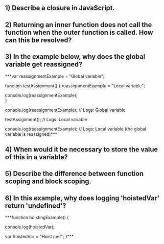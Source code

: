 ## 1) Describe a closure in JavaScript.

## 2) Returning an inner function does not call the function when the outer function is called. How can this be resolved?

## 3) In the example below, why does the global variable get reassigned?
***var reassignmentExample = "Global variable";

function testAssignment() {
  reassignmentExample = "Local variable";

  console.log(reassignmentExample);     
}

console.log(reassignmentExample); // Logs: Global variable

testAssignment(); // Logs: Local variable

console.log(reassignmentExample); // Logs: Local variable (the global variable is reassigned)***

## 4) When would it be necessary to store the value of this in a variable?

## 5) Describe the difference between function scoping and block scoping.

## 6) In this example, why does logging 'hoistedVar' return 'undefined'?
***function hoistingExample() {

  console.log(hoistedVar);

  var hoistedVar = "Hoist me!";
}***
